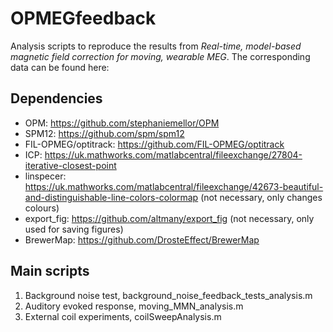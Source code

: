# OPMEGfeedback
Analysis scripts to reproduce the results from *Real-time, model-based magnetic field correction for moving, wearable MEG*. 
The corresponding data can be found here: 

## Dependencies
- OPM: https://github.com/stephaniemellor/OPM
- SPM12: https://github.com/spm/spm12
- FIL-OPMEG/optitrack: https://github.com/FIL-OPMEG/optitrack
- ICP: https://uk.mathworks.com/matlabcentral/fileexchange/27804-iterative-closest-point
- linspecer: https://uk.mathworks.com/matlabcentral/fileexchange/42673-beautiful-and-distinguishable-line-colors-colormap (not necessary, only changes colours)
- export_fig: https://github.com/altmany/export_fig (not necessary, only used for saving figures)
- BrewerMap: https://github.com/DrosteEffect/BrewerMap

## Main scripts
1. Background noise test, background_noise_feedback_tests_analysis.m
2. Auditory evoked response, moving_MMN_analysis.m
3. External coil experiments, coilSweepAnalysis.m

